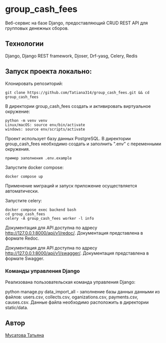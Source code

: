 # group_cash_fees

Веб-сервис на базе Django, предоставляющий CRUD REST API для групповых денежных сборов.

## Технологии
Django, Django REST framework, Djoser, Drf-yasg, Celery, Redis


## Запуск проекта локально:
Клонировать репозиторий:
```
git clone https://github.com/Tatiana314/group_cash_fees.git && cd group_cash_fees
```
В директории group_cash_fees создать и активировать виртуальное окружение:
```
python -m venv venv
Linux/macOS: source env/bin/activate
windows: source env/scripts/activate
```
Проект использует базу данных PostgreSQL.
В директории group_cash_fees необходимо создать и заполнить ".env" с переменными окружения.
```
пример заполнения .env.example
```
Запустите docker compose:
```
docker compose up
```
Применение миграций и запуск приложение осуществляется автоматически.

Запустите celery:

```
docker compose exec backend bash
cd group_cash_fees
celery -A group_cash_fees worker -l info
```
Документация для API доступна по адресу http://127.0.0.1:8000/api/v1/redoc/. 
Документация представлена в формате Redoc.

Документация для API доступна по адресу http://127.0.0.1:8000/api/v1/swagger/. 
Документация представлена в формате Swagger.

### Команды управления Django
Реализована пользовательская команда управления Django:

python manage.py data_import_all - заполнение базы данных данными из файлов: users.csv, collects.csv, oganizations.csv, payments.csv, causes.csv. Данные файла необходимо расположить в директории static/data.


## Автор
[Мусатова Татьяна](https://github.com/Tatiana314)
